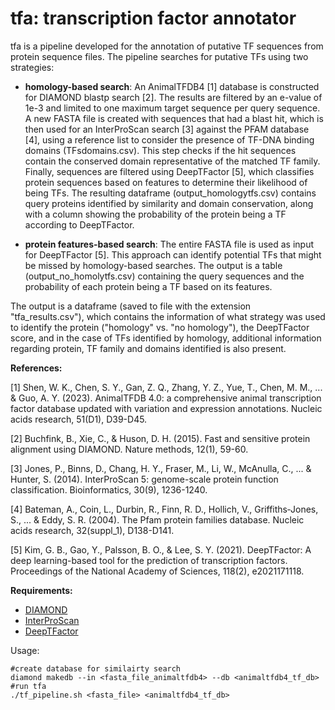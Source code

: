 # tfa: transcription factor annotator #

tfa is  a pipeline developed for the annotation of putative TF sequences from protein sequence files. The pipeline searches for putative TFs using two strategies:

+ **homology-based search**: An AnimalTFDB4 [1] database is constructed for DIAMOND blastp search [2]. The results are filtered by an e-value of 1e-3 and limited to one maximum target sequence per query sequence. A new FASTA file is created with sequences that had a blast hit, which is then used for an InterProScan search [3] against the PFAM database [4], using a reference list to consider the presence of TF-DNA binding domains (TFsdomains.csv). This step checks if the hit sequences contain the conserved domain representative of the matched TF family. Finally, sequences are filtered using DeepTFactor [5], which classifies protein sequences based on features to determine their likelihood of being TFs. The resulting dataframe (output_homologytfs.csv) contains query proteins identified by similarity and domain conservation, along with a column showing the probability of the protein being a TF according to DeepTFactor.

+ **protein features-based search**: The entire FASTA file is used as input for DeepTFactor [5]. This approach can identify potential TFs that might be missed by homology-based searches. The output is a table (output_no_homolytfs.csv) containing the query sequences and the probability of each protein being a TF based on its features.

The output is a dataframe (saved to file with the extension "tfa_results.csv"), which contains the information of what strategy was used to identify the protein ("homology" vs. "no homology"), the DeepTFactor score, and in the case of TFs identified by homology, additional information regarding protein, TF family and domains identified is also present.

**References:**

[1] Shen, W. K., Chen, S. Y., Gan, Z. Q., Zhang, Y. Z., Yue, T., Chen, M. M., ... & Guo, A. Y. (2023). AnimalTFDB 4.0: a comprehensive animal transcription factor database updated with variation and expression annotations. Nucleic acids research, 51(D1), D39-D45.

[2] Buchfink, B., Xie, C., & Huson, D. H. (2015). Fast and sensitive protein alignment using DIAMOND. Nature methods, 12(1), 59-60.

[3] Jones, P., Binns, D., Chang, H. Y., Fraser, M., Li, W., McAnulla, C., ... & Hunter, S. (2014). InterProScan 5: genome-scale protein function classification. Bioinformatics, 30(9), 1236-1240.

[4] Bateman, A., Coin, L., Durbin, R., Finn, R. D., Hollich, V., Griffiths‐Jones, S., ... & Eddy, S. R. (2004). The Pfam protein families database. Nucleic acids research, 32(suppl_1), D138-D141.

[5] Kim, G. B., Gao, Y., Palsson, B. O., & Lee, S. Y. (2021). DeepTFactor: A deep learning-based tool for the prediction of transcription factors. Proceedings of the National Academy of Sciences, 118(2), e2021171118.
  
**Requirements:**
+ [DIAMOND](https://github.com/bbuchfink/diamond)  
+ [InterProScan](https://interproscan-docs.readthedocs.io/en/latest/HowToDownload.html)
+ [DeepTFactor](https://bitbucket.org/kaistsystemsbiology/deeptfactor/src/master/)

Usage:
```
#create database for similairty search
diamond makedb --in <fasta_file_animaltfdb4> --db <animaltfdb4_tf_db>
#run tfa
./tf_pipeline.sh <fasta_file> <animaltfdb4_tf_db>
```
